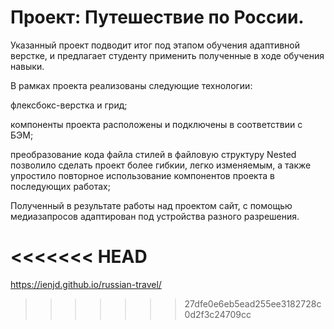# Проект: Путешествие по России.

Указанный проект подводит итог под этапом обучения адаптивной верстке, и предлагает студенту применить полученные в ходе обучения навыки.

В рамках проекта реализованы следующие технологии:

флексбокс-верстка и грид;

компоненты проекта расположены и подключены в соответствии с БЭМ;

преобразование кода файла стилей в файловую структуру Nested позволило сделать проект более гибкии, легко изменяемым, а также упростило повторное использование компонентов проекта в последующих работах;

Полученный в результате работы над проектом сайт, с помощью медиазапросов адаптирован под устройства разного разрешения.

<<<<<<< HEAD
=======
https://ienjd.github.io/russian-travel/
>>>>>>> 27dfe0e6eb5ead255ee3182728c0d2f3c24709cc
